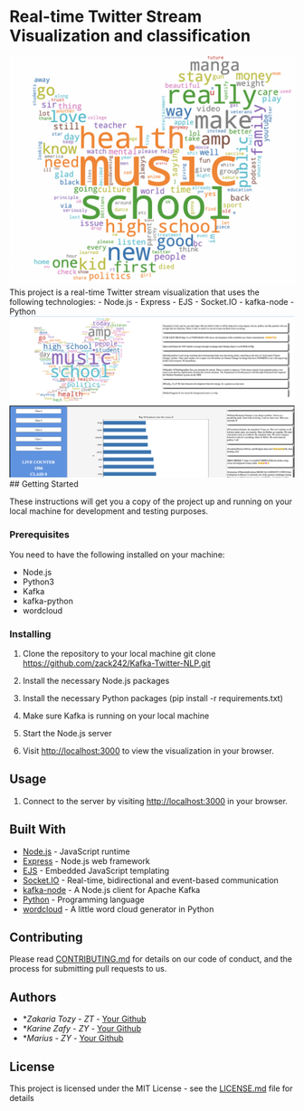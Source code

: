 # Real-time Twitter Stream Visualization and classification
<center>
<img src="./python/tmp/logo.png">
</center>
This project is a real-time Twitter stream visualization that uses the following technologies:
- Node.js
- Express
- EJS
- Socket.IO
- kafka-node
- Python
<img src="./python/tmp/webpage.png">
## Getting Started

These instructions will get you a copy of the project up and running on your local machine for development and testing purposes.

### Prerequisites

You need to have the following installed on your machine:
- Node.js
- Python3
- Kafka
- kafka-python
- wordcloud

### Installing

1. Clone the repository to your local machine
git clone https://github.com/zack242/Kafka-Twitter-NLP.git

2. Install the necessary Node.js packages

3. Install the necessary Python packages (pip install -r requirements.txt)

4. Make sure Kafka is running on your local machine

5. Start the Node.js server

6. Visit [http://localhost:3000](http://localhost:3000) to view the visualization in your browser.

## Usage

1. Connect to the server by visiting [http://localhost:3000](http://localhost:3000) in your browser.

## Built With

* [Node.js](https://nodejs.org/) - JavaScript runtime
* [Express](https://expressjs.com/) - Node.js web framework
* [EJS](https://ejs.co/) - Embedded JavaScript templating
* [Socket.IO](https://socket.io/) - Real-time, bidirectional and event-based communication
* [kafka-node](https://github.com/SOHU-Co/kafka-node) - A Node.js client for Apache Kafka
* [Python](https://www.python.org/) - Programming language
* [wordcloud](https://github.com/amueller/word_cloud) - A little word cloud generator in Python

## Contributing

Please read [CONTRIBUTING.md](https://gist.github.com/PurpleBooth/b24679402957c63ec426) for details on our code of conduct, and the process for submitting pull requests to us.

## Authors

* **Zakaria Tozy* - *ZT* - [Your Github](https://github.com/zack242)
* **Karine Zafy* - *ZY* - [Your Github](https://github.com/pailleaunez)
* **Marius* - *ZY* - [Your Github](https://github.com/zack242)

## License

This project is licensed under the MIT License - see the [LICENSE.md](LICENSE.md) file for details
